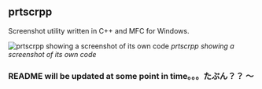 ﻿## prtscrpp
Screenshot utility written in C++ and MFC for Windows.

![prtscrpp showing a screenshot of its own code](https://raw.githubusercontent.com/infyhr/prtscrpp/master/screenshot.png "prtscrpp showing a screenshot of its own code")
*prtscrpp showing a screenshot of its own code*

### README will be updated at some point in time。。。たぶん？？ 〜